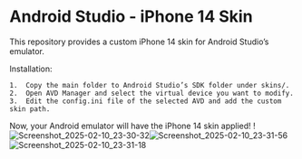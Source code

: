 # Android Studio - iPhone 14 Skin

This repository provides a custom iPhone 14 skin for Android Studio’s emulator.

Installation:

	1.	Copy the main folder to Android Studio’s SDK folder under skins/.
	2.	Open AVD Manager and select the virtual device you want to modify.
	3.	Edit the config.ini file of the selected AVD and add the custom skin path.

Now, your Android emulator will have the iPhone 14 skin applied!
!
![Screenshot_2025-02-10_23-30-32](https://github.com/user-attachments/assets/d719616e-6b37-41d3-9712-5eb214960539)![Screenshot_2025-02-10_23-31-56](https://github.com/user-attachments/assets/fcc80782-38b3-46fd-bf93-28e4d03b4759)
![Screenshot_2025-02-10_23-31-18](https://github.com/user-attachments/assets/928b3840-16f2-4e42-b00d-8a4d6f24bf18)
